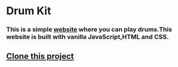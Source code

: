 # Drum Kit
### This is a simple [website](https://anshusarkaranx.github.io/Drum-Kit/) where you can play drums.This website is built with  vanilla JavaScript,HTML and CSS.

## [Clone this project](https://github.com/AnshuSarkarANX/Drum-Kit.git)



